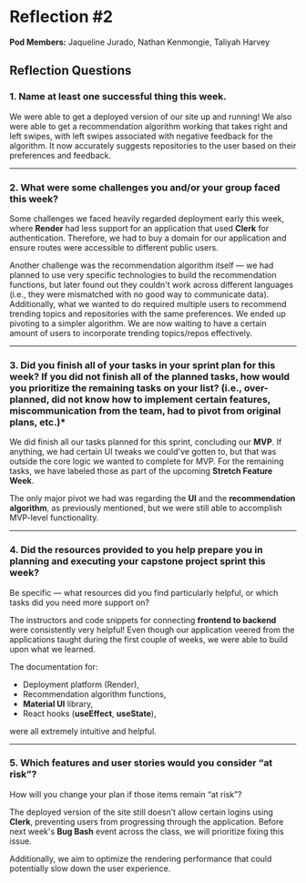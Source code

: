 # Reflection #2

**Pod Members:** Jaqueline Jurado, Nathan Kenmongie, Taliyah Harvey

## Reflection Questions

### 1. Name at least one successful thing this week.

We were able to get a deployed version of our site up and running! We also were able to get a recommendation algorithm working that takes right and left swipes, with left swipes associated with negative feedback for the algorithm. It now accurately suggests repositories to the user based on their preferences and feedback.

---

### 2. What were some challenges you and/or your group faced this week?

Some challenges we faced heavily regarded deployment early this week, where **Render** had less support for an application that used **Clerk** for authentication. Therefore, we had to buy a domain for our application and ensure routes were accessible to different public users.

Another challenge was the recommendation algorithm itself — we had planned to use very specific technologies to build the recommendation functions, but later found out they couldn't work across different languages (i.e., they were mismatched with no good way to communicate data). Additionally, what we wanted to do required multiple users to recommend trending topics and repositories with the same preferences. We ended up pivoting to a simpler algorithm. We are now waiting to have a certain amount of users to incorporate trending topics/repos effectively.

---

### 3. Did you finish all of your tasks in your sprint plan for this week?  If you did not finish all of the planned tasks, how would you prioritize the remaining tasks on your list?  (i.e., over-planned, did not know how to implement certain features, miscommunication from the team, had to pivot from original plans, etc.)*

We did finish all our tasks planned for this sprint, concluding our **MVP**. If anything, we had certain UI tweaks we could've gotten to, but that was outside the core logic we wanted to complete for MVP. For the remaining tasks, we have labeled those as part of the upcoming **Stretch Feature Week**.

The only major pivot we had was regarding the **UI** and the **recommendation algorithm**, as previously mentioned, but we were still able to accomplish MVP-level functionality.

---

### 4. Did the resources provided to you help prepare you in planning and executing your capstone project sprint this week?  
Be specific — what resources did you find particularly helpful, or which tasks did you need more support on?

The instructors and code snippets for connecting **frontend to backend** were consistently very helpful! Even though our application veered from the applications taught during the first couple of weeks, we were able to build upon what we learned.

The documentation for:
- Deployment platform (Render),
- Recommendation algorithm functions,
- **Material UI** library,
- React hooks (**useEffect**, **useState**),

were all extremely intuitive and helpful.

---

### 5. Which features and user stories would you consider “at risk”?  
How will you change your plan if those items remain “at risk”?

The deployed version of the site still doesn’t allow certain logins using **Clerk**, preventing users from progressing through the application. Before next week's **Bug Bash** event across the class, we will prioritize fixing this issue.

Additionally, we aim to optimize the rendering performance that could potentially slow down the user experience.
